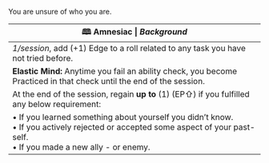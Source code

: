 You are unsure of who you are.

| **🕮 Amnesiac** \| *Background*                                                                                                                                             |
| --------------------------------------------------------------------------------------------------------------------------------------------------------------------------- |
| *1/session*, add (+1) Edge to a roll related to any task you have not tried before.                                                                                         |
| **Elastic Mind:** Anytime you fail an ability check, you become Practiced in that check until the end of the session.                                                       |
| At the end of the session, regain **up to** (1) (EP⇧) if you fulfilled any below requirement:                                                                               |
| • If you learned something about yourself you didn’t know.<br>• If you actively rejected or accepted some aspect of your past-self.<br>• If you made a new ally - or enemy. |
